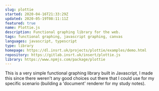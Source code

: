 ```yaml
---
slug: plottie
started: 2020-04-16T21:33:29Z
updated: 2020-05-19T08:11:11Z
featured: true
name: Plottie.js
description: Functional graphing library for the web.
tags: functional graphing, javascript graphing, canvas
languages: javascript, typescript
type: library
homepage: https://dl.insrt.uk/projects/plottie/examples/demo.html
repository: https://gitlab.insrt.uk/insert/plottie.js
library: https://www.npmjs.com/package/plottie
---
```


This is a very simple functional graphing library built in Javascript, I made this since there weren't any good choices out there that I could use for my specific scenario (building a 'document' renderer for my study notes).
